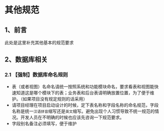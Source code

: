 

# 其他规范

## 1、前言
此处是这里补充其他基本的规范要求

## 2、数据库相关

### 2.1 【强制】数据库命名规则

 - 表（或者视图）名命名请统一按照系统和功能模块命名，要求看表和视图能快速知道这是哪个模块下的表；业务表和后台表请明确放置位置，为了便于维护。（如果项目没有规定规则的话采用）
 - 请项目经理在项目启动设计的时候，定下表名称和字段名称的命名规范，字段名称是统一`汉语拼音`缩写还是`英文`缩写。避免出现个人习惯导致不统一规范的情况。开发人员在不明确的时候也应该先咨询一下规范要求。
 - 字段别名备注必须填写，便于维护
 


